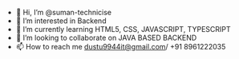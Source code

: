 - 👋 Hi, I’m @suman-technicise
- 👀 I’m interested in Backend
- 🌱 I’m currently learning HTML5, CSS, JAVASCRIPT, TYPESCRIPT
- 💞️ I’m looking to collaborate on JAVA BASED BACKEND
- 📫 How to reach me dustu9944it@gmail.com/ +91 8961222035

<!---
I am Suman Barman. I have arround 8 yr experiance in software development. In Technicise I am working for last 5 years. Before that I was doing my Phd in ACSIR, a renouned institute of India govt Council of scientific & Industrial Research.( No I have not completed due to some family reason.) Currently I am working on a telehealth priject. Aimas2health. This is going to live end of next month. Now I work for exclusivly variously health care project in android based mobile development. PHR. EHR, patient portal based application. The language I use is java or kotlin. There are almost 10+ apps live in playstore. 

There are 1 of the app named "Medica kolkata", 1 of the biggest hospital in eastern reason. They have 14 hospital in their chain. We made app for 2 of them. There was doctor search by name or dept or can appointment of doctor.  there was a funtionality name "emergency" by which we could book an ambulance. 

There are an app name MyRx, which is a medical tourism app. Lots of patient come to india from bangladesh for treatment. They dont need to carry document physically. they can upload their documents here and can share there documents with doctor or hospital. 

Digital Anatomy - this app is australia based. we can visualize the anatomy model or doctor can refer anatomy model to patient where is the actual problem. we r using bio-digital framework here.

I also worked in a app where IOMT data collection using HL7 Observation vitalsign and FHIR service used.

I worked for few server less project which is based on firebase function. I worked with Chandra for that, bt my speciality in android. I have worked api level 22 to 30. worked on various api framework like volley, retrofit, loopj. And Also worked on local savings like Room Persistance.

Before Technicise, I was working there for stabilization of MAV, besed on video processing. I worked there in Matlab and system c. Video captured form front mounted camera of MAV. From video have to detect horizon and oriantation of MAV. From detected horizon have to calculate the oriantation angle. Then have to give signal to its controller to take opposite oriantation stabilize to horizontal.

I have spent enough time on frontend. Now its time for me to work on backend. 
--->
